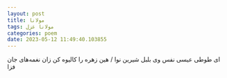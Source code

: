 ```yaml
---
layout: post
title: مولانا
tags: مولانا غزل
categories: poem
date: 2023-05-12 11:49:40.103855
---
```


ای طوطی عیسی نفس وی بلبل شیرین نوا / هین زهره را کالیوه کن زان نغمه‌های جان فزا